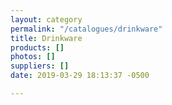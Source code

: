 ```yaml
---
layout: category
permalink: "/catalogues/drinkware"
title: Drinkware
products: []
photos: []
suppliers: []
date: 2019-03-29 18:13:37 -0500

---
```

